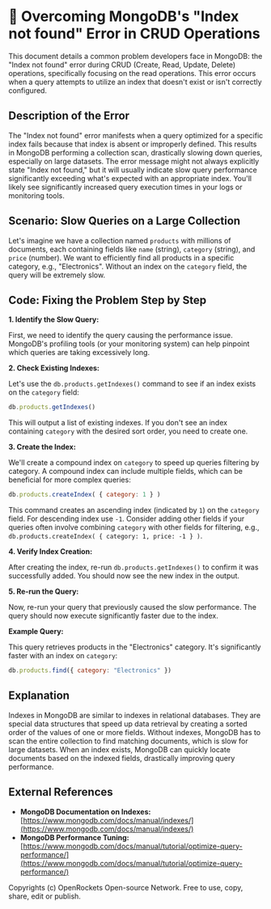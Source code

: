 # 🐞 Overcoming MongoDB's "Index not found" Error in CRUD Operations


This document details a common problem developers face in MongoDB: the "Index not found" error during CRUD (Create, Read, Update, Delete) operations, specifically focusing on the read operations.  This error occurs when a query attempts to utilize an index that doesn't exist or isn't correctly configured.


## Description of the Error

The "Index not found" error manifests when a query optimized for a specific index fails because that index is absent or improperly defined. This results in MongoDB performing a collection scan, drastically slowing down queries, especially on large datasets.  The error message might not always explicitly state "Index not found," but it will usually indicate slow query performance significantly exceeding what's expected with an appropriate index.  You'll likely see significantly increased query execution times in your logs or monitoring tools.


## Scenario: Slow Queries on a Large Collection

Let's imagine we have a collection named `products` with millions of documents, each containing fields like `name` (string), `category` (string), and `price` (number).  We want to efficiently find all products in a specific category, e.g., "Electronics".  Without an index on the `category` field, the query will be extremely slow.

## Code: Fixing the Problem Step by Step

**1. Identify the Slow Query:**

First, we need to identify the query causing the performance issue. MongoDB's profiling tools (or your monitoring system) can help pinpoint which queries are taking excessively long.


**2. Check Existing Indexes:**

Let's use the `db.products.getIndexes()` command to see if an index exists on the `category` field:

```javascript
db.products.getIndexes()
```

This will output a list of existing indexes. If you don't see an index containing `category` with the desired sort order, you need to create one.


**3. Create the Index:**

We'll create a compound index on `category` to speed up queries filtering by category.  A compound index can include multiple fields, which can be beneficial for more complex queries:

```javascript
db.products.createIndex( { category: 1 } )
```

This command creates an ascending index (indicated by `1`) on the `category` field. For descending index use `-1`.  Consider adding other fields if your queries often involve combining `category` with other fields for filtering, e.g.,  `db.products.createIndex( { category: 1, price: -1 } )`.


**4. Verify Index Creation:**

After creating the index, re-run `db.products.getIndexes()` to confirm it was successfully added. You should now see the new index in the output.


**5. Re-run the Query:**

Now, re-run your query that previously caused the slow performance.  The query should now execute significantly faster due to the index.


**Example Query:**

This query retrieves products in the "Electronics" category.  It's significantly faster with an index on `category`:

```javascript
db.products.find({ category: "Electronics" })
```


## Explanation

Indexes in MongoDB are similar to indexes in relational databases. They are special data structures that speed up data retrieval by creating a sorted order of the values of one or more fields.  Without indexes, MongoDB has to scan the entire collection to find matching documents, which is slow for large datasets. When an index exists, MongoDB can quickly locate documents based on the indexed fields, drastically improving query performance.



## External References

* **MongoDB Documentation on Indexes:** [https://www.mongodb.com/docs/manual/indexes/](https://www.mongodb.com/docs/manual/indexes/)
* **MongoDB Performance Tuning:** [https://www.mongodb.com/docs/manual/tutorial/optimize-query-performance/](https://www.mongodb.com/docs/manual/tutorial/optimize-query-performance/)


Copyrights (c) OpenRockets Open-source Network. Free to use, copy, share, edit or publish.

